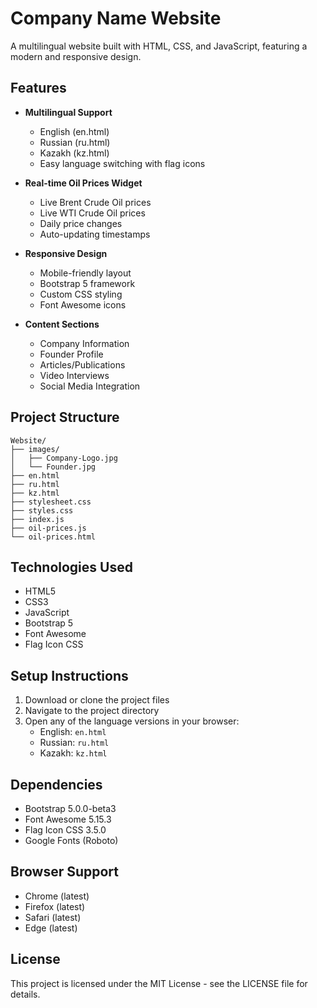# Company Name Website

A multilingual website built with HTML, CSS, and JavaScript, featuring a modern and responsive design.

## Features

- **Multilingual Support**
  - English (en.html)
  - Russian (ru.html)
  - Kazakh (kz.html)
  - Easy language switching with flag icons

- **Real-time Oil Prices Widget**
  - Live Brent Crude Oil prices
  - Live WTI Crude Oil prices
  - Daily price changes
  - Auto-updating timestamps

- **Responsive Design**
  - Mobile-friendly layout
  - Bootstrap 5 framework
  - Custom CSS styling
  - Font Awesome icons

- **Content Sections**
  - Company Information
  - Founder Profile
  - Articles/Publications
  - Video Interviews
  - Social Media Integration

## Project Structure

```
Website/
├── images/
│   ├── Company-Logo.jpg
│   └── Founder.jpg
├── en.html
├── ru.html
├── kz.html
├── stylesheet.css
├── styles.css
├── index.js
├── oil-prices.js
└── oil-prices.html
```

## Technologies Used

- HTML5
- CSS3
- JavaScript
- Bootstrap 5
- Font Awesome
- Flag Icon CSS

## Setup Instructions

1. Download or clone the project files
2. Navigate to the project directory
3. Open any of the language versions in your browser:
   - English: `en.html`
   - Russian: `ru.html`
   - Kazakh: `kz.html`

## Dependencies

- Bootstrap 5.0.0-beta3
- Font Awesome 5.15.3
- Flag Icon CSS 3.5.0
- Google Fonts (Roboto)

## Browser Support

- Chrome (latest)
- Firefox (latest)
- Safari (latest)
- Edge (latest)

## License

This project is licensed under the MIT License - see the LICENSE file for details.
